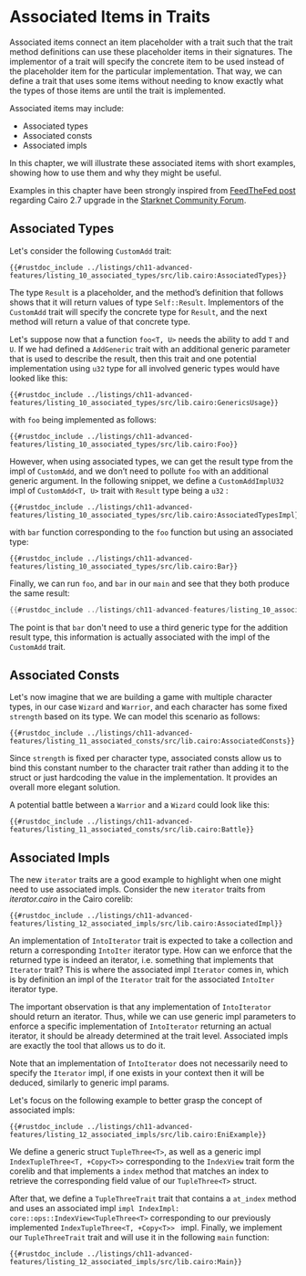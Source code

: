 # Associated Items in Traits

Associated items connect an item placeholder with a trait such that the trait method definitions can use these placeholder items in their signatures. The implementor of a trait will specify the concrete item to be used instead of the placeholder item for the particular implementation. That way, we can define a trait that uses some items without needing to know exactly what the types of those items are until the trait is implemented.

Associated items may include:
- Associated types
- Associated consts
- Associated impls

In this chapter, we will illustrate these associated items with short examples, showing how to use them and why they might be useful.

Examples in this chapter have been strongly inspired from [FeedTheFed post] regarding Cairo 2.7 upgrade in the [Starknet Community Forum].

[FeedTheFed post]: https://community.starknet.io/t/cairo-v2-7-0-is-coming/114362
[Starknet Community Forum]: https://community.starknet.io/

## Associated Types

Let's consider the following `CustomAdd` trait: 

```rust, noplayground
{{#rustdoc_include ../listings/ch11-advanced-features/listing_10_associated_types/src/lib.cairo:AssociatedTypes}}
```

The type `Result` is a placeholder, and the method’s definition that follows shows that it will return values of type `Self::Result`. Implementors of the `CustomAdd` trait will specify the concrete type for `Result`, and the next method will return a value of that concrete type.

Let's suppose now that a function `foo<T, U>` needs the ability to add `T` and `U`. If we had defined a `AddGeneric` trait with an additional generic parameter that is used to describe the result, then this trait and one potential implementation using `u32` type for all involved generic types would have looked like this:

```rust, noplayground
{{#rustdoc_include ../listings/ch11-advanced-features/listing_10_associated_types/src/lib.cairo:GenericsUsage}}
```

with `foo` being implemented as follows:

```rust, noplayground
{{#rustdoc_include ../listings/ch11-advanced-features/listing_10_associated_types/src/lib.cairo:Foo}}
```

However, when using associated types, we can get the result type from the impl of `CustomAdd`, and we don’t need to pollute `foo` with an additional generic argument. In the following snippet, we define a `CustomAddImplU32` impl of `CustomAdd<T, U>` trait with `Result` type being a `u32` :

```rust, noplayground
{{#rustdoc_include ../listings/ch11-advanced-features/listing_10_associated_types/src/lib.cairo:AssociatedTypesImpl}}
```

with `bar` function corresponding to the `foo` function but using an associated type:

```rust, noplayground
{{#rustdoc_include ../listings/ch11-advanced-features/listing_10_associated_types/src/lib.cairo:Bar}}
```

Finally, we can run `foo`, and `bar` in our `main` and see that they both produce the same result:

```rust
{{#rustdoc_include ../listings/ch11-advanced-features/listing_10_associated_types/src/lib.cairo:Main}}
```

The point is that `bar` don't need to use a third generic type for the addition result type, this information is actually associated with the impl of the `CustomAdd` trait.

## Associated Consts

Let's now imagine that we are building a game with multiple character types, in our case `Wizard` and `Warrior`, and each character has some fixed `strength` based on its type. We can model this scenario as follows:

```rust, noplayground
{{#rustdoc_include ../listings/ch11-advanced-features/listing_11_associated_consts/src/lib.cairo:AssociatedConsts}}
```

Since `strength` is fixed per character type, associated consts allow us to bind this constant number to the character trait rather than adding it to the struct or just hardcoding the value in the implementation. It provides an overall more elegant solution.

A potential battle between a `Warrior` and a `Wizard` could look like this:

```rust, noplayground
{{#rustdoc_include ../listings/ch11-advanced-features/listing_11_associated_consts/src/lib.cairo:Battle}}
```


## Associated Impls

The new `iterator` traits are a good example to highlight when one might need to use associated impls. Consider the new `iterator` traits from _iterator.cairo_ in the Cairo corelib:

```rust, noplayground
{{#rustdoc_include ../listings/ch11-advanced-features/listing_12_associated_impls/src/lib.cairo:AssociatedImpl}}
```

An implementation of `IntoIterator` trait is expected to take a collection and return a corresponding `IntoIter` iterator type. How can we enforce that the returned type is indeed an iterator, i.e. something that implements that `Iterator` trait? This is where the associated impl `Iterator` comes in, which is by definition an impl of the `Iterator` trait for the associated `IntoIter` iterator type.

The important observation is that any implementation of `IntoIterator` should return an iterator. Thus, while we can use generic impl parameters to enforce a specific implementation of `IntoIterator` returning an actual iterator, it should be already determined at the trait level. Associated impls are exactly the tool that allows us to do it.

Note that an implementation of `IntoIterator` does not necessarily need to specify the `Iterator` impl, if one exists in your context then it will be deduced, similarly to generic impl params.

Let's focus on the following example to better grasp the concept of associated impls:

```rust, noplayground
{{#rustdoc_include ../listings/ch11-advanced-features/listing_12_associated_impls/src/lib.cairo:EniExample}}
```

We define a generic struct `TupleThree<T>`, as well as a generic impl `IndexTupleThree<T, +Copy<T>>` corresponding to the  `IndexView` trait form the corelib and that implements a `index` method that matches an index to retrieve the corresponding field value of our `TupleThree<T>` struct.

After that, we define a `TupleThreeTrait` trait that contains a `at_index` method and uses an associated impl `impl IndexImpl: core::ops::IndexView<TupleThree<T>` corresponding to our previously implemented `IndexTupleThree<T, +Copy<T>> ` impl. Finally, we implement our `TupleThreeTrait` trait and will use it in the following `main` function: 

```rust, noplayground
{{#rustdoc_include ../listings/ch11-advanced-features/listing_12_associated_impls/src/lib.cairo:Main}}
```